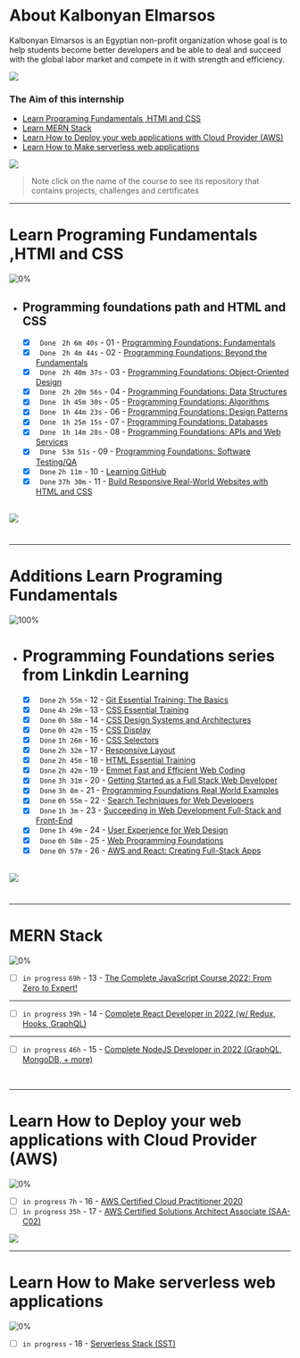 # About Kalbonyan Elmarsos
 Kalbonyan Elmarsos is an Egyptian non-profit organization whose goal is to help students become better developers and be able to deal and succeed with the global labor market and compete in it with strength and efficiency.
 <br/>

 <a href="https://www.linkedin.com/company/%D9%83%D8%A7%D9%84%D8%A8%D9%86%D9%8A%D8%A7%D9%86-%D8%A7%D9%84%D9%85%D8%B1%D8%B5%D9%88%D8%B5/" target="_blank"><img src="https://img.shields.io/badge/-Kalbonyan%20Elmarsos-0077B5?style=for-the-badge&logo=Linkedin&logoColor=white"/></a>
### The Aim of this internship
- <a href="#Fundamentals">Learn Programing Fundamentals ,HTMl and CSS </a>
- <a href="#MERN">Learn MERN Stack</a>
- <a href="#AWS">Learn How to Deploy your web applications with Cloud Provider (AWS)</a>
- <a href="#serverless">Learn How to Make serverless web applications</a>

<img src="https://img.shields.io/badge/Total%20Number%20Of%20Hours%20For%20All%20Courses-%2B246h-blue">
<br>

> Note click on the name of the course to see its repository that contains projects, challenges and certificates

- - - -
<!-- Fundamentals -->
<span id="Fundamentals"> </span>
# Learn Programing Fundamentals ,HTMl and CSS

![0%](https://progress-bar.dev/0/?title=Done)
<br />
- ## Programming foundations path and HTML and CSS

    - [X] ` Done` ` 2h 6m 40s` - 01 - [Programming Foundations: Fundamentals](01-Linkedin-Learning/-1-Programming-Foundation-Fundamentals/)
    - [X] ` Done` ` 2h 4m 44s` - 02 - [Programming Foundations: Beyond the Fundamentals](01-Linkedin-Learning/-2-Programming-Foundations-Beyond-Fundamentals)
    - [X] ` Done` ` 2h 40m 37s` - 03 - [Programming Foundations: Object-Oriented Design](01-Linkedin-Learning/-3-Programming-Foundation-Object-Oriented-Design/)
    - [X] ` Done` ` 2h 20m 56s` - 04 - [Programming Foundations: Data Structures](01-Linkedin-Learning/-4-Programming-Foundations-Data-Structures/)
    - [X] ` Done` ` 1h 45m 30s` - 05 - [Programming Foundations: Algorithms](01-Linkedin-Learning/-5-Programming-Foundations-Algorithms/)
    - [X] ` Done` ` 1h 44m 23s` - 06 - [Programming Foundations: Design Patterns](01-Linkedin-Learning/-6-Programming-Foundations-Design-Patterns/)
    - [X] ` Done` ` 1h 25m 15s` - 07 - [Programming Foundations: Databases](01-Linkedin-Learning/-7-Programming-Foundations-Databases/)
    - [X] ` Done` ` 1h 14m 28s` - 08 - [Programming Foundations: APIs and Web Services](01-Linkedin-Learning/-8-Programming-Foundations-APIs-and-Web-Services/)
    - [X] ` Done` ` 53m 51s` - 09 - [Programming Foundations: Software Testing/QA](01-Linkedin-Learning/-9-Programming-Foundations-Software-TestingQA/)
    - [X] ` Done` ` 2h 11m ` - 10 - [Learning GitHub](01-Linkedin-Learning/-10-Learning-GitHub)
    - [X] ` Done` ` 37h 30m ` - 11 - [Build Responsive Real-World Websites with HTML and CSS](02-Udemy/-01-HTML-CSS-Jonas)

    <br />

<img src="https://img.shields.io/badge/Total%20Number%20Of%20Hours%20For%20This%20Courses-19h-blue">

#
- - - -

<!-- Additions-Fundamentals -->
<span id="Additions-Fundamentals"></span>
# Additions Learn Programing Fundamentals 

![100%](https://progress-bar.dev/100/?title=Done)
<br />
- # Programming Foundations series from Linkdin Learning

    - [X] ` Done` ` 2h 55m ` - 12 - [Git Essential Training: The Basics](01-Linkedin-Learning/-12-Git-Essential-Training-The-Basics/)
    - [X] ` Done` ` 4h 29m ` - 13 - [CSS Essential Training](01-Linkedin-Learning/-13-CSS-Essential-Training/)
    - [X] ` Done` ` 0h 58m ` - 14 - [CSS Design Systems and Architectures](01-Linkedin-Learning/-14-CSS-Design-Systems-and-Architectures/)
    - [X] ` Done` ` 0h 42m ` - 15 - [CSS Display](01-Linkedin-Learning/-15-CSS-Display/)
    - [X] ` Done` ` 1h 26m ` - 16 - [CSS Selectors](01-Linkedin-Learning/-16-CSS-Selectors/)
    - [X] ` Done` ` 2h 32m ` - 17 - [Responsive Layout](01-Linkedin-Learning/-17-Responsive-Layout/)
    - [X] ` Done` ` 2h 45m ` - 18 - [HTML Essential Training](01-Linkedin-Learning/-18-HTML-Essential-Training/)
    - [X] ` Done` ` 2h 42m ` - 19 - [Emmet Fast and Efficient Web Coding](01-Linkedin-Learning/-19-Emmet-Fast-and-Efficient-Web-Coding/)
    - [X] ` Done` ` 3h 31m ` - 20 - [Getting Started as a Full Stack Web Developer](01-Linkedin-Learning/-20-Getting-Started-as-a-Full-Stack-Web-Developer/)
    - [X] ` Done` ` 3h 8m ` - 21 - [Programming Foundations Real World Examples](01-Linkedin-Learning/-21-Programming-Foundations-Real-World-Examples/)
    - [X] ` Done` ` 0h 55m ` - 22 - [Search Techniques for Web Developers](01-Linkedin-Learning/-22-Search-Techniques-for-Web-Developers/)
    - [X] ` Done` ` 1h 3m ` - 23 - [Succeeding in Web Development Full-Stack and Front-End](01-Linkedin-Learning/-23-Succeeding-in-Web-Development-Full-Stack-and-Front-End/)
    - [X] ` Done` ` 1h 49m ` - 24 - [User Experience for Web Design](01-Linkedin-Learning/-24-User-Experience-for-Web-Design/)
    - [X] ` Done` ` 0h 58m ` - 25 - [Web Programming Foundations](01-Linkedin-Learning/-25-Web-Programming-Foundations/)
    - [X] ` Done` ` 0h 57m ` - 26 - [AWS and React: Creating Full-Stack Apps](01-Linkedin-Learning/-26-AWS_and_React_Creating_Full-Stack_Apps/)
    <br />

<img src="https://img.shields.io/badge/Total%20Number%20Of%20Hours%20For%20This%20Courses-31h%2017m-blue">

#
- - - -

<!-- MERN -->

<span id="MERN"></span>
# MERN Stack
![0%](https://progress-bar.dev/0/?title=Done)
<br />
- [ ]  `in progress` `69h` - 13 - [The Complete JavaScript Course 2022: From Zero to Expert!](./02-Udemy/-02-Js-Jonas)
----------------------------------------------------------------------
- [ ]  `in progress` `39h` - 14 - [Complete React Developer in 2022 (w/ Redux, Hooks, GraphQL)](/02-Udemy/-03-Reactjs-ZTM)
----------------------------------------------------------------------
- [ ]  `in progress` `46h` - 15 - [Complete NodeJS Developer in 2022 (GraphQL, MongoDB, + more)](./02-Udemy/-04-Nodejs-ZTM)

<!--<img src="https://img.shields.io/badge/Total%20Number%20Of%20Hours%20For%20This%20Courses-157h30m-blue"> -->
<br />

- - - -

<!-- AWS -->
<span id="AWS"></span>
# Learn How to Deploy your web applications with Cloud Provider (AWS)
![0%](https://progress-bar.dev/0/?title=Done)
- [ ]  `in progress` `7h` - 16 - [AWS Certified Cloud Practitioner 2020](03-aCloudGuru/AWS%20Certified%20Cloud%20Practitioner%202020/)
- [ ]  `in progress` `35h` - 17 - [AWS Certified Solutions Architect Associate (SAA-C02)](03-aCloudGuru/AWS%20Certified%20Solutions%20Architect%20Associate%20(SAA-C02))

<img src="https://img.shields.io/badge/Total%20Number%20Of%20Hours%20For%20This%20Courses-42h-blue">
<br />

- - - -
<!-- serverless -->
<span id="serverless"></span>


# Learn How to Make serverless web applications
![0%](https://progress-bar.dev/0/?title=Done)
- [ ] `in progress` - 18 - [Serverless Stack (SST)](04-Serverless-Stack-Project/)
